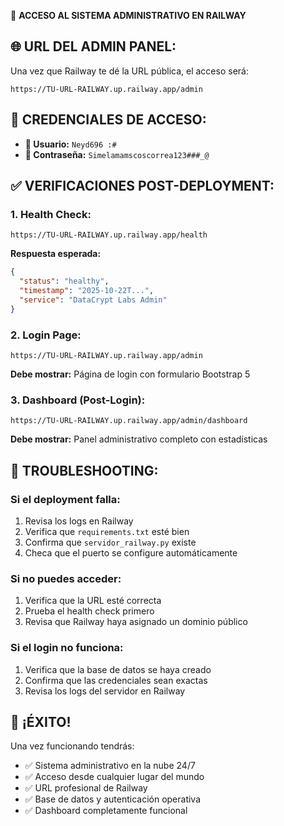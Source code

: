 🎉 **ACCESO AL SISTEMA ADMINISTRATIVO EN RAILWAY**

## 🌐 **URL DEL ADMIN PANEL:**
Una vez que Railway te dé la URL pública, el acceso será:

```
https://TU-URL-RAILWAY.up.railway.app/admin
```

## 🔐 **CREDENCIALES DE ACCESO:**
- **👤 Usuario:** `Neyd696 :#`
- **🔑 Contraseña:** `Simelamamscoscorrea123###_@`

## ✅ **VERIFICACIONES POST-DEPLOYMENT:**

### **1. Health Check:**
```
https://TU-URL-RAILWAY.up.railway.app/health
```
**Respuesta esperada:**
```json
{
  "status": "healthy",
  "timestamp": "2025-10-22T...",
  "service": "DataCrypt Labs Admin"
}
```

### **2. Login Page:**
```
https://TU-URL-RAILWAY.up.railway.app/admin
```
**Debe mostrar:** Página de login con formulario Bootstrap 5

### **3. Dashboard (Post-Login):**
```
https://TU-URL-RAILWAY.up.railway.app/admin/dashboard
```
**Debe mostrar:** Panel administrativo completo con estadísticas

## 🚨 **TROUBLESHOOTING:**

### **Si el deployment falla:**
1. Revisa los logs en Railway
2. Verifica que `requirements.txt` esté bien
3. Confirma que `servidor_railway.py` existe
4. Checa que el puerto se configure automáticamente

### **Si no puedes acceder:**
1. Verifica que la URL esté correcta
2. Prueba el health check primero
3. Revisa que Railway haya asignado un dominio público

### **Si el login no funciona:**
1. Verifica que la base de datos se haya creado
2. Confirma que las credenciales sean exactas
3. Revisa los logs del servidor en Railway

## 🎯 **¡ÉXITO!**
Una vez funcionando tendrás:
- ✅ Sistema administrativo en la nube 24/7
- ✅ Acceso desde cualquier lugar del mundo  
- ✅ URL profesional de Railway
- ✅ Base de datos y autenticación operativa
- ✅ Dashboard completamente funcional